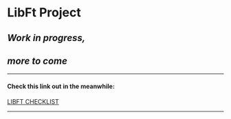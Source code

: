 # LibFt Project

## *Work in progress,*
## *more to come*

***
>
#### Check this link out in the meanwhile:
[LIBFT CHECKLIST](https://raw.githubusercontent.com/eric123911/PROJECTS/master/libft/to-do) 
***
